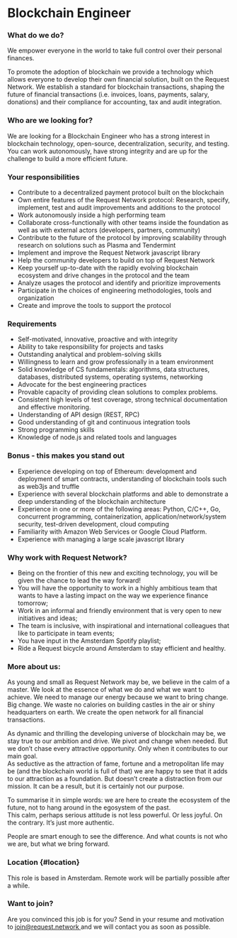 # Blockchain Engineer

### What do we do?

We empower everyone in the world to take full control over their personal finances.

To promote the adoption of blockchain we provide a technology which allows everyone to develop their own financial solution, built on the Request Network. We establish a standard for blockchain transactions, shaping the future of financial transactions \(i.e. invoices, loans, payments, salary, donations\) and their compliance for accounting, tax and audit integration.

### Who are we looking for?

We are looking for a Blockchain Engineer who has a strong interest in blockchain technology, open-source, decentralization, security, and testing. You can work autonomously, have strong integrity and are up for the challenge to build a more efficient future.

### Your responsibilities

* Contribute to a decentralized payment protocol built on the blockchain
* Own entire features of the Request Network protocol: Research, specify, implement, test and audit improvements and additions to the protocol
* Work autonomously inside a high performing team
* Collaborate cross-functionally with other teams inside the foundation as well as with external actors \(developers, partners, community\)
* Contribute to the future of the protocol by improving scalability through research on solutions such as Plasma and Tendermint
* Implement and improve the Request Network javascript library
* Help the community developers to build on top of Request Network
* Keep yourself up-to-date with the rapidly evolving blockchain ecosystem and drive changes in the protocol and the team
* Analyze usages the protocol and identify and prioritize improvements
* Participate in the choices of engineering methodologies, tools and organization
* Create and improve the tools to support the protocol

### Requirements

* Self-motivated, innovative, proactive and with integrity
* Ability to take responsibility for projects and tasks
* Outstanding analytical and problem-solving skills
* Willingness to learn and grow professionally in a team environment
* Solid knowledge of CS fundamentals: algorithms, data structures, databases, distributed systems, operating systems, networking
* Advocate for the best engineering practices
* Provable capacity of providing clean solutions to complex problems.
* Consistent high levels of test coverage, strong technical documentation and effective monitoring.
* Understanding of API design \(REST, RPC\)
* Good understanding of git and continuous integration tools
* Strong programming skills
* Knowledge of node.js and related tools and languages

### Bonus - this makes you stand out

* Experience developing on top of Ethereum: development and deployment of smart contracts, understanding of blockchain tools such as web3js and truffle
* Experience with several blockchain platforms and able to demonstrate a deep understanding of the blockchain architecture
* Experience in one or more of the following areas: Python, C/C++, Go, concurrent programming, containerization, application/network/system security, test-driven development, cloud computing
* Familiarity with Amazon Web Services or Google Cloud Platform.
* Experience with managing a large scale javascript library

### Why work with Request Network?

* Being on the frontier of this new and exciting technology, you will be given the chance to lead the way forward!
* You will have the opportunity to work in a highly ambitious team that wants to have a lasting impact on the way we experience finance tomorrow;
* Work in an informal and friendly environment that is very open to new initiatives and ideas;
* The team is inclusive, with inspirational and international colleagues that like to participate in team events;
* You have input in the Amsterdam Spotify playlist;
* Ride a Request bicycle around Amsterdam to stay efficient and healthy.

### **More about us:**

As young and small as Request Network may be, we believe in the calm of a master. We look at the essence of what we do and what we want to achieve. We need to manage our energy because we want to bring change. Big change. We waste no calories on building castles in the air or shiny headquarters on earth. We create the open network for all financial transactions.

As dynamic and thrilling the developing universe of blockchain may be, we stay true to our ambition and drive. We pivot and change when needed. But we don’t chase every attractive opportunity. Only when it contributes to our main goal.  
As seductive as the attraction of fame, fortune and a metropolitan life may be \(and the blockchain world is full of that\) we are happy to see that it adds to our attraction as a foundation. But doesn’t create a distraction from our mission. It can be a result, but it is certainly not our purpose.

To summarise it in simple words: we are here to create the ecosystem of the future, not to hang around in the egosystem of the past.  
This calm, perhaps serious attitude is not less powerful. Or less joyful. On the contrary. It’s just more authentic.  
  
People are smart enough to see the difference. And what counts is not who we are, but what we bring forward.

### Location {#location}

This role is based in Amsterdam. Remote work will be partially possible after a while.

### Want to join?

Are you convinced this job is for you? Send in your resume and motivation to [join@request.network ](mailto:join@request.network)and we will contact you as soon as possible.

